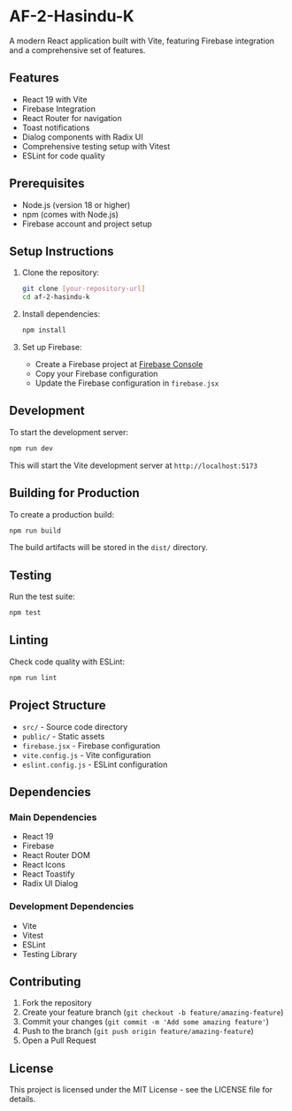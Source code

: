 # AF-2-Hasindu-K

A modern React application built with Vite, featuring Firebase integration and a comprehensive set of features.

## Features

- React 19 with Vite
- Firebase Integration
- React Router for navigation
- Toast notifications
- Dialog components with Radix UI
- Comprehensive testing setup with Vitest
- ESLint for code quality

## Prerequisites

- Node.js (version 18 or higher)
- npm (comes with Node.js)
- Firebase account and project setup

## Setup Instructions

1. Clone the repository:

   ```bash
   git clone [your-repository-url]
   cd af-2-hasindu-k
   ```

2. Install dependencies:

   ```bash
   npm install
   ```

3. Set up Firebase:
   - Create a Firebase project at [Firebase Console](https://console.firebase.google.com/)
   - Copy your Firebase configuration
   - Update the Firebase configuration in `firebase.jsx`

## Development

To start the development server:

```bash
npm run dev
```

This will start the Vite development server at `http://localhost:5173`

## Building for Production

To create a production build:

```bash
npm run build
```

The build artifacts will be stored in the `dist/` directory.

## Testing

Run the test suite:

```bash
npm test
```

## Linting

Check code quality with ESLint:

```bash
npm run lint
```

## Project Structure

- `src/` - Source code directory
- `public/` - Static assets
- `firebase.jsx` - Firebase configuration
- `vite.config.js` - Vite configuration
- `eslint.config.js` - ESLint configuration

## Dependencies

### Main Dependencies

- React 19
- Firebase
- React Router DOM
- React Icons
- React Toastify
- Radix UI Dialog

### Development Dependencies

- Vite
- Vitest
- ESLint
- Testing Library

## Contributing

1. Fork the repository
2. Create your feature branch (`git checkout -b feature/amazing-feature`)
3. Commit your changes (`git commit -m 'Add some amazing feature'`)
4. Push to the branch (`git push origin feature/amazing-feature`)
5. Open a Pull Request

## License

This project is licensed under the MIT License - see the LICENSE file for details.
